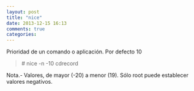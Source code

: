 ```yaml
---
layout: post
title: "nice"
date: 2013-12-15 16:13
comments: true
categories: 
---
```

Prioridad de un comando o aplicación. Por defecto 10

>\# nice -n -10 cdrecord 

Nota.- Valores, de mayor (-20) a menor (19). Sólo root puede establecer valores negativos.


